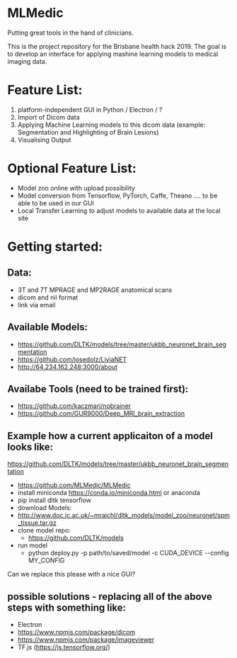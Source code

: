 # MLMedic
Putting great tools in the hand of clinicians.

This is the project repository for the Brisbane health hack 2019. The goal is to develop an interface for applying mashine learning models to medical imaging data.

# Feature List:
1) platform-independent GUI in Python / Electron / ?
2) Import of Dicom data
3) Applying Machine Learning models to this dicom data (example: Segmentation and Highlighting of Brain Lesions)
4) Visualising Output

# Optional Feature List:
- Model zoo online with upload possibility
- Model conversion from Tensorflow, PyTorch, Caffe, Theano .... to be able to be used in our GUI
- Local Transfer Learning to adjust models to available data at the local site


# Getting started:
## Data:
- 3T and 7T MPRAGE and MP2RAGE anatomical scans
- dicom and nii format
- link via email

## Available Models:
- https://github.com/DLTK/models/tree/master/ukbb_neuronet_brain_segmentation
- https://github.com/josedolz/LiviaNET
- http://64.234.162.248:3000/about

## Availabe Tools (need to be trained first):
- https://github.com/kaczmarj/nobrainer
- https://github.com/GUR9000/Deep_MRI_brain_extraction

## Example how a current applicaiton of a model looks like:
https://github.com/DLTK/models/tree/master/ukbb_neuronet_brain_segmentation

- https://github.com/MLMedic/MLMedic
- install miniconda https://conda.io/miniconda.html or anaconda
- pip install dltk tensorflow
- download Models:
 - http://www.doc.ic.ac.uk/~mrajchl/dltk_models/model_zoo/neuronet/spm_tissue.tar.gz
- clone model repo:
  - https://github.com/DLTK/models
- run model
  - python deploy.py -p path/to/saved/model -c CUDA_DEVICE --config MY_CONFIG


Can we replace this please with a nice GUI?

## possible solutions - replacing all of the above steps with something like:
- Electron
- https://www.npmjs.com/package/dicom
- https://www.npmjs.com/package/imageviewer
- TF.js (https://js.tensorflow.org/)
